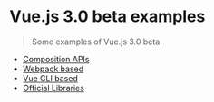 # Vue.js 3.0 beta examples

> Some examples of Vue.js 3.0 beta.

- [Composition APIs](01-composition-apis)
- [Webpack based](02-webpack-based)
- [Vue CLI based](03-vue-cli-based)
- [Official Libraries](04-official-libraries)
